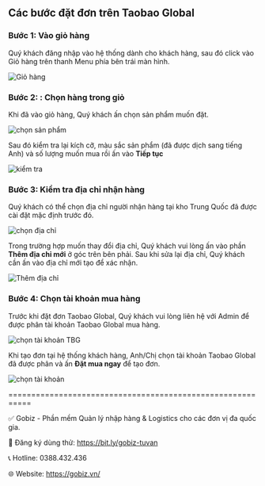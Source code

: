## Các bước đặt đơn trên Taobao Global ##

### Bước 1: Vào giỏ hàng ###
Quý khách đăng nhập vào hệ thống dành cho khách hàng, sau đó click vào Giỏ hàng trên thanh Menu phía bên trái màn hình.

![Giỏ hàng](https://github.com/gobizvn/gobiz-docs/assets/121548042/8e890509-14f9-41d4-9781-03e90d852f7d)

### Bước 2: : Chọn hàng trong giỏ ###
Khi đã vào giỏ hàng, Quý khách ấn chọn sản phẩm muốn đặt.

![chọn sản phẩm](https://github.com/gobizvn/gobiz-docs/assets/121548042/686bcaa8-2e93-49e5-9feb-58db557e2a1a)

Sau đó kiểm tra lại kích cỡ, màu sắc sản phẩm (đã được dịch sang tiếng Anh) và số lượng muốn mua rồi ấn vào **Tiếp tục**

![kiểm tra](https://github.com/gobizvn/gobiz-docs/assets/121548042/814dc34d-a556-4e69-ad5c-a62e5d545abd)

### Bước 3: Kiểm tra địa chỉ nhận hàng ###
Quý khách có thể chọn địa chỉ người nhận hàng tại kho Trung Quốc đã được cài đặt mặc định trước đó. 

![chọn địa chỉ](https://github.com/gobizvn/gobiz-docs/assets/121548042/61dec0c6-ef47-4950-a148-5ea7f2dc2494)

Trong trường hợp muốn thay đổi địa chỉ, Quý khách vui lòng ấn vào phần **Thêm địa chỉ mới** ở góc trên bên phải. Sau khi sửa lại địa chỉ, Quý khách cần ấn vào địa chỉ mới tạo để xác nhận.

![Thêm địa chỉ](https://github.com/gobizvn/gobiz-docs/assets/121548042/7e372ac6-70e6-4ef0-8cef-16aff61e39c2)

### Bước 4: Chọn tài khoản mua hàng ###
Trước khi đặt đơn Taobao Global, Quý khách vui lòng liên hệ với Admin để được phân tài khoản Taobao Global mua hàng. 

![chọn tài khoản TBG](https://github.com/gobizvn/gobiz-docs/assets/121548042/459deb54-51d2-406e-a74d-a52ddf48c036)

Khi tạo đơn tại hệ thống khách hàng, Anh/Chị chọn tài khoản Taobao Global đã được phân và ấn **Đặt mua ngay** để tạo đơn.

![chọn tài khoản](https://github.com/gobizvn/gobiz-docs/assets/121548042/608732b1-2fae-40bd-a0a2-b3d53896835c)




===========================================================

✅ Gobiz - Phần mềm Quản lý nhập hàng & Logistics cho các đơn vị đa quốc gia.

📌 Đăng ký dùng thử: https://bit.ly/gobiz-tuvan

📞 Hotline: 0388.432.436

🌐 Website: https://gobiz.vn/
